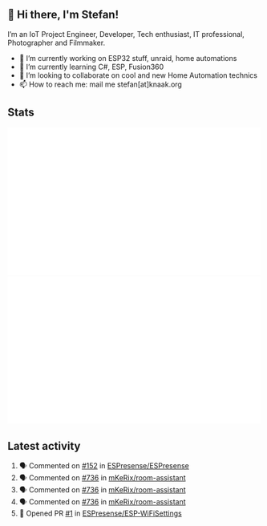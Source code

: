 ## 👋 Hi there, I'm Stefan!
I’m an IoT Project Engineer, Developer, Tech enthusiast, IT professional, Photographer and Filmmaker.

- 🔭 I’m currently working on ESP32 stuff, unraid, home automations
- 🌱 I’m currently learning C#, ESP, Fusion360
- 👯 I’m looking to collaborate on cool and new Home Automation technics
- 📫 How to reach me: mail me stefan[at]knaak.org

## Stats

![](https://github.com/corgan2222/github-stats/blob/master/generated/overview.svg) ![](https://github.com/corgan2222/github-stats/blob/master/generated/languages.svg)


## Latest activity

<!--START_SECTION:activity-->
1. 🗣 Commented on [#152](https://github.com/ESPresense/ESPresense/issues/152) in [ESPresense/ESPresense](https://github.com/ESPresense/ESPresense)
2. 🗣 Commented on [#736](https://github.com/mKeRix/room-assistant/issues/736) in [mKeRix/room-assistant](https://github.com/mKeRix/room-assistant)
3. 🗣 Commented on [#736](https://github.com/mKeRix/room-assistant/issues/736) in [mKeRix/room-assistant](https://github.com/mKeRix/room-assistant)
4. 🗣 Commented on [#736](https://github.com/mKeRix/room-assistant/issues/736) in [mKeRix/room-assistant](https://github.com/mKeRix/room-assistant)
5. 💪 Opened PR [#1](https://github.com/ESPresense/ESP-WiFiSettings/pull/1) in [ESPresense/ESP-WiFiSettings](https://github.com/ESPresense/ESP-WiFiSettings)
<!--END_SECTION:activity-->

<!--

